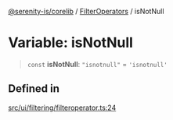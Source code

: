 [@serenity-is/corelib](../../../README.md) / [FilterOperators](../README.md) / isNotNull

# Variable: isNotNull

> `const` **isNotNull**: `"isnotnull"` = `'isnotnull'`

## Defined in

[src/ui/filtering/filteroperator.ts:24](https://github.com/serenity-is/serenity/blob/master/packages/corelib/src/ui/filtering/filteroperator.ts#L24)
